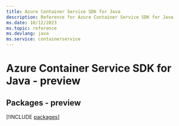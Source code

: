 ```yaml
---
title: Azure Container Service SDK for Java
description: Reference for Azure Container Service SDK for Java
ms.date: 10/12/2023
ms.topic: reference
ms.devlang: java
ms.service: containerservice
---
```

# Azure Container Service SDK for Java - preview
## Packages - preview
[!INCLUDE [packages](container-service-index.md)]